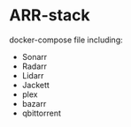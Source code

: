 # ARR-stack
docker-compose file including:
- Sonarr
- Radarr
- Lidarr
- Jackett
- plex
- bazarr
- qbittorrent

